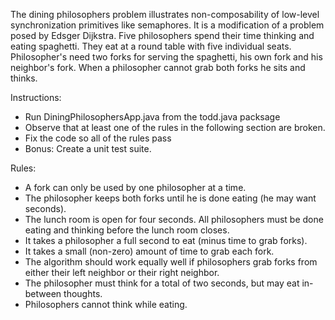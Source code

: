 The dining philosophers problem illustrates non-composability of low-level synchronization primitives like semaphores. It is a modification of a problem posed by Edsger Dijkstra.
Five philosophers spend their time thinking and eating spaghetti. They eat at a round table with five individual seats. Philosopher's need two forks for serving the spaghetti, his own fork and his neighbor's fork. When a philosopher cannot grab both forks he sits and thinks.

Instructions:

  - Run DiningPhilosophersApp.java from the todd.java packsage
  - Observe that at least one of the rules in the following section are broken.
  - Fix the code so all of the rules pass
  - Bonus: Create a unit test suite.

Rules:

  - A fork can only be used by one philosopher at a time.
  - The philosopher keeps both forks until he is done eating (he may want seconds).
  - The lunch room is open for four seconds.  All philosophers must be done eating and thinking before the lunch room closes.
  - It takes a philosopher a full second to eat (minus time to grab forks).
  - It takes a small (non-zero) amount of time to grab each fork.
  - The algorithm should work equally well if philosophers grab forks from either their left neighbor or their right neighbor.
  - The philosopher must think for a total of two seconds, but may eat in-between thoughts.
  - Philosophers cannot think while eating.
  